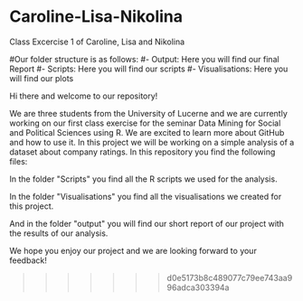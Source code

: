 # Caroline-Lisa-Nikolina
Class Excercise 1 of Caroline, Lisa and Nikolina


#Our folder structure is as follows:
#- Output: Here you will find our final Report
#- Scripts: Here you will find our scripts
#- Visualisations: Here you will find our plots

Hi there and welcome to our repository! 

We are three students from the University of Lucerne and we are currently working on our first class exercise for the seminar Data Mining for Social and Political Sciences using R. We are excited to learn more about GitHub and how to use it. In this project we will be working on a simple analysis of a dataset about company ratings. In this repository you find the following files:

In the folder "Scripts" you find all the R scripts we used for the analysis. 

In the folder "Visualisations" you find all the visualisations we created for this project. 

And in the folder "output" you will find our short report of our project with the results of our analysis. 

We hope you enjoy our project and we are looking forward to your feedback!
>>>>>>> d0e5173b8c489077c79ee743aa996adca303394a
